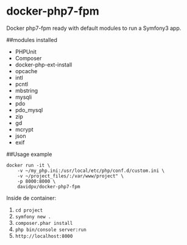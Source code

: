 # docker-php7-fpm
Docker php7-fpm ready with default modules to run a Symfony3 app.

##modules installed
* PHPUnit
* Composer
* docker-php-ext-install
* opcache
* intl
* pcntl
* mbstring
* mysqli
* pdo
* pdo_mysql
* zip
* gd
* mcrypt
* json
* exif

##Usage example

```
docker run -it \
    -v ~/my_php.ini:/usr/local/etc/php/conf.d/custom.ini \
    -v ~/project_files/:/var/www/project" \
    -p 8000:8000 \
    davidpv/docker-php7-fpm
```

Inside de container:

1. `cd project`
2. `symfony new .`
3. `composer.phar install`
4. `php bin/console server:run`
4. `http://localhost:8000`

